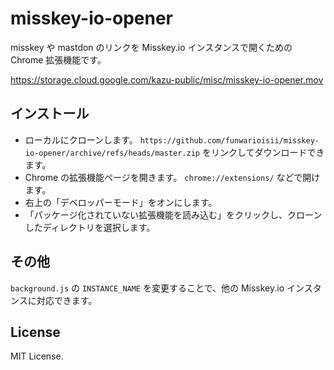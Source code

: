 misskey-io-opener
===

misskey や mastdon のリンクを Misskey.io インスタンスで開くための Chrome 拡張機能です。

https://storage.cloud.google.com/kazu-public/misc/misskey-io-opener.mov

## インストール
- ローカルにクローンします。 `https://github.com/funwarioisii/misskey-io-opener/archive/refs/heads/master.zip` をリンクしてダウンロードできます。
- Chrome の拡張機能ページを開きます。 `chrome://extensions/` などで開けます。
- 右上の「デベロッパーモード」をオンにします。
- 「パッケージ化されていない拡張機能を読み込む」をクリックし、クローンしたディレクトリを選択します。

## その他
`background.js` の `INSTANCE_NAME` を変更することで、他の Misskey.io インスタンスに対応できます。

## License
MIT License.